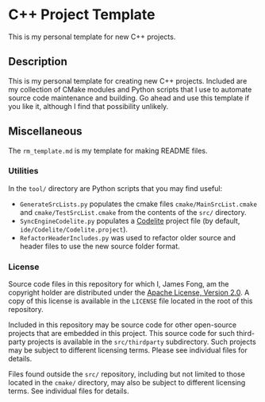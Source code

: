 # C++ Project Template

This is my personal template for new C++ projects.

## Description

This is my personal template for creating new C++ projects. Included are my
collection of CMake modules and Python scripts that I use to automate source
code maintenance and building. Go ahead and use this template if you like it,
although I find that possibility unlikely.

## Miscellaneous

The `rm_template.md` is my template for making README files.

### Utilities

In the `tool/` directory are Python scripts that you may find useful:
- `GenerateSrcLists.py` populates the cmake files 
  `cmake/MainSrcList.cmake` and `cmake/TestSrcList.cmake` from the contents 
  of the `src/` directory.
- `SyncEngineCodelite.py` populates a [Codelite](https://codelite.org/)
  project file (by default, `ide/Codelite/Codelite.project`).
- `RefactorHeaderIncludes.py` was used to refactor older source and header
  files to use the new source folder format.

### License

Source code files in this repository for which I, James Fong, am the copyright 
holder are distributed under the
[Apache License, Version 2.0](http://www.apache.org/licenses/LICENSE-2.0).
A copy of this license is available in the `LICENSE` file located in the
root of this repository.

Included in this repository may be source code for other open-source projects
that are embedded in this project. This source code for such third-party
projects is available in the `src/thirdparty` subdirectory. 
Such projects may be subject to different licensing terms. Please see 
individual files for details.

Files found outside the `src/` repository, including but not limited to those
located in the `cmake/` directory, may also be subject to different licensing
terms. See individual files for details.
